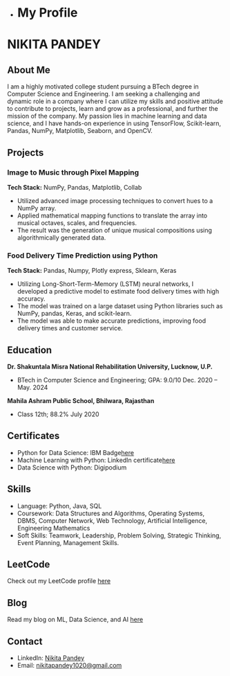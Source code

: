 - # My Profile




# NIKITA PANDEY

## About Me
I am a highly motivated college student pursuing a BTech degree in Computer Science and Engineering. I am seeking a challenging and dynamic role in a company where I can utilize my skills and positive attitude to contribute to projects, learn and grow as a professional, and further the mission of the company. My passion lies in machine learning and data science, and I have hands-on experience in using TensorFlow, Scikit-learn, Pandas, NumPy, Matplotlib, Seaborn, and OpenCV.

## Projects
### Image to Music through Pixel Mapping
**Tech Stack:** NumPy, Pandas, Matplotlib, Collab
- Utilized advanced image processing techniques to convert hues to a NumPy array.
- Applied mathematical mapping functions to translate the array into musical octaves, scales, and frequencies.
- The result was the generation of unique musical compositions using algorithmically generated data.

### Food Delivery Time Prediction using Python
**Tech Stack:** Pandas, Numpy, Plotly express, Sklearn, Keras
- Utilizing Long-Short-Term-Memory (LSTM) neural networks, I developed a predictive model to estimate food delivery times with high accuracy.
- The model was trained on a large dataset using Python libraries such as NumPy, pandas, Keras, and scikit-learn.
- The model was able to make accurate predictions, improving food delivery times and customer service.

## Education
**Dr. Shakuntala Misra National Rehabilitation University, Lucknow, U.P.**
- BTech in Computer Science and Engineering; GPA: 9.0/10 Dec. 2020 – May. 2024

**Mahila Ashram Public School, Bhilwara, Rajasthan**
- Class 12th; 88.2% July 2020

## Certificates
- Python for Data Science: IBM Badge[here](https://www.credly.com/badges/a758256b-bf45-4b0b-a3ca-a49485dcc64f/linked_in_profile)
- Machine Learning with Python: LinkedIn certificate[here](https://www.linkedin.com/learning/certificates/3f17051facf22dd753cd38925754d8442f439841eda4ca044333d262680fc310)
- Data Science with Python: Digipodium

## Skills
- Language: Python, Java, SQL
- Coursework: Data Structures and Algorithms, Operating Systems, DBMS, Computer Network, Web Technology, Artificial Intelligence, Engineering Mathematics
- Soft Skills: Teamwork, Leadership, Problem Solving, Strategic Thinking, Event Planning, Management Skills.

## LeetCode
Check out my LeetCode profile [here](https://leetcode.com/nikitapandeyy)

## Blog
Read my blog on ML, Data Science, and AI [here](https://medium.com/@nikitapandey1020)

## Contact
- LinkedIn: [Nikita Pandey](https://www.linkedin.com/in/nikita-pandey-02951124b/)
- Email: nikitapandey1020@gmail.com





<!---
NIKITApandey01/NIKITApandey01 is a ✨ special ✨ repository because its `README.md` (this file) appears on your GitHub profile.
You can click the Preview link to take a look at your changes.
--->
